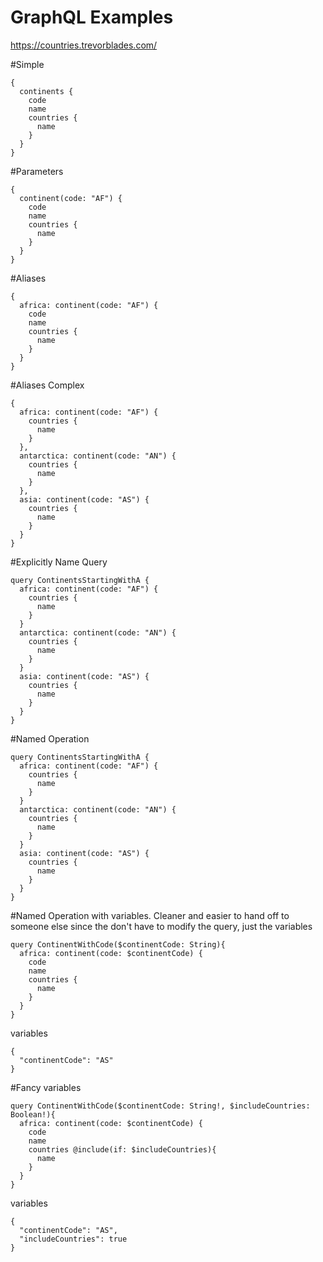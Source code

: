 # GraphQL Examples

https://countries.trevorblades.com/

#Simple
```
{
  continents {
    code
    name
    countries {
      name
    }
  }
}
```

#Parameters
```
{
  continent(code: "AF") {
    code
    name
    countries {
      name
    }
  }
}
```

#Aliases
```
{
  africa: continent(code: "AF") {
    code
    name
    countries {
      name
    }
  }
}
```

#Aliases Complex
```
{
  africa: continent(code: "AF") {
    countries {
      name
    }
  },
  antarctica: continent(code: "AN") {
    countries {
      name
    }
  },
  asia: continent(code: "AS") {
    countries {
      name
    }
  }
}
```

#Explicitly Name Query 
```
query ContinentsStartingWithA {
  africa: continent(code: "AF") {
    countries {
      name
    }
  }
  antarctica: continent(code: "AN") {
    countries {
      name
    }
  }
  asia: continent(code: "AS") {
    countries {
      name
    }
  }
}
```

#Named Operation 
```
query ContinentsStartingWithA {
  africa: continent(code: "AF") {
    countries {
      name
    }
  }
  antarctica: continent(code: "AN") {
    countries {
      name
    }
  }
  asia: continent(code: "AS") {
    countries {
      name
    }
  }
}
```

#Named Operation with variables. 
Cleaner and easier to hand off to someone else since the don't have to modify the query, just the variables
```
query ContinentWithCode($continentCode: String){
  africa: continent(code: $continentCode) {
    code
    name
    countries {
      name
    }
  }
}
```

variables
```
{
  "continentCode": "AS"
}
```

#Fancy variables
```
query ContinentWithCode($continentCode: String!, $includeCountries: Boolean!){
  africa: continent(code: $continentCode) {
    code
    name
    countries @include(if: $includeCountries){
      name
    }
  }
}
```

variables
```
{
  "continentCode": "AS",
  "includeCountries": true
}
```
